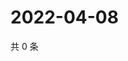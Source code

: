 # 2022-04-08

共 0 条

<!-- BEGIN WEIBO -->
<!-- 最后更新时间 Fri Apr 08 2022 22:14:05 GMT+0800 (China Standard Time) -->

<!-- END WEIBO -->
